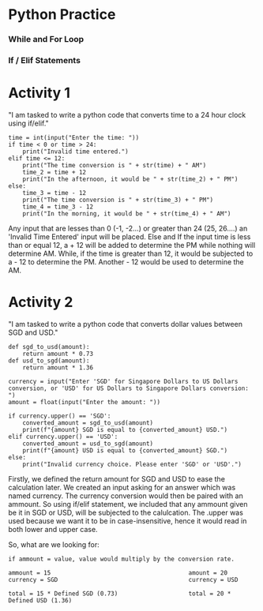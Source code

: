 # Python Practice 

### While and For Loop 

### If / Elif Statements

# Activity 1

"I am tasked to write a python code that converts time to a 24 hour clock using if/elif."

    time = int(input("Enter the time: "))
    if time < 0 or time > 24:
        print("Invalid time entered.")
    elif time <= 12:
        print("The time conversion is " + str(time) + " AM")
        time_2 = time + 12
        print("In the afternoon, it would be " + str(time_2) + " PM")
    else:
        time_3 = time - 12
        print("The time conversion is " + str(time_3) + " PM")
        time_4 = time_3 - 12
        print("In the morning, it would be " + str(time_4) + " AM")

Any input that are lesses than 0 (-1, -2...) or greater than 24 (25, 26....) an 'Invalid Time Entered' input will be placed. 
Else and If the input time is less than or equal 12, a + 12 will be added to determine the PM while nothing will determine AM. 
While, if the time is greater than 12, it would be subjected to a - 12 to determine the PM. Another - 12 would be used to
determine the AM. 


# Activity 2

"I am tasked to write a python code that converts dollar values between SGD and USD."

    def sgd_to_usd(amount):
        return amount * 0.73
    def usd_to_sgd(amount):
        return amount * 1.36
    
    currency = input("Enter 'SGD' for Singapore Dollars to US Dollars conversion, or 'USD' for US Dollars to Singapore Dollars conversion: ")
    amount = float(input("Enter the amount: "))
    
    if currency.upper() == 'SGD':
        converted_amount = sgd_to_usd(amount)
        print(f"{amount} SGD is equal to {converted_amount} USD.")
    elif currency.upper() == 'USD':
        converted_amount = usd_to_sgd(amount)
        print(f"{amount} USD is equal to {converted_amount} SGD.")
    else:
        print("Invalid currency choice. Please enter 'SGD' or 'USD'.")

Firstly, we defined the return amount for SGD and USD to ease the calculation later. We created an input asking for an answer 
which was named currency. The currency conversion would then be paired with an ammount. So using if/elif statement, we included 
that any ammount given be it in SGD or USD, will be subjected to the calulcation. The .upper was used because we want it to be 
in case-insensitive, hence it would read in both lower and upper case.

So, what are we looking for:

    if ammount = value, value would multiply by the conversion rate.
    
    ammount = 15                                       amount = 20
    currency = SGD                                     currency = USD
    
    total = 15 * Defined SGD (0.73)                    total = 20 * Defined USD (1.36)

